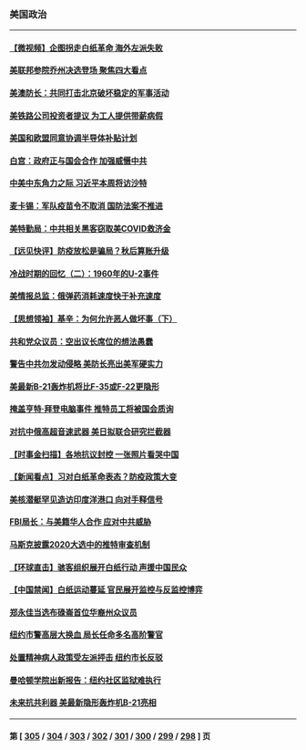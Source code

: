 ### 美国政治
---
#### [【微视频】企图拐走白纸革命 海外左派失败](../../pages/ncid1078159/n13879560.md) 
#### [美联邦参院乔州决选登场 聚焦四大看点](../../pages/ncid1078159/n13879497.md) 
#### [美澳防长：共同打击北京破坏稳定的军事活动](../../pages/ncid1078159/n13879387.md) 
#### [美铁路公司投资者提议 为工人提供带薪病假](../../pages/ncid1078159/n13879270.md) 
#### [美国和欧盟同意协调半导体补贴计划](../../pages/ncid1078159/n13879188.md) 
#### [白宫：政府正与国会合作 加强威慑中共](../../pages/ncid1078159/n13879133.md) 
#### [中美中东角力之际 习近平本周将访沙特](../../pages/ncid1078159/n13879110.md) 
#### [麦卡锡：军队疫苗令不取消 国防法案不推进](../../pages/ncid1078159/n13879097.md) 
#### [美特勤局：中共相关黑客窃取美COVID救济金](../../pages/ncid1078159/n13879086.md) 
#### [【远见快评】防疫放松是骗局？秋后算账升级](../../pages/ncid1078159/n13878641.md) 
#### [冷战时期的回忆（二）：1960年的U-2事件](../../pages/ncid1078159/n13878654.md) 
#### [美情报总监：俄弹药消耗速度快于补充速度](../../pages/ncid1078159/n13878582.md) 
#### [【思想领袖】基辛：为何允许恶人做坏事（下）](../../pages/ncid1078159/n13875733.md) 
#### [共和党众议员：空出议长席位的想法愚蠢](../../pages/ncid1078159/n13878504.md) 
#### [警告中共勿发动侵略 美防长亮出美军硬实力](../../pages/ncid1078159/n13878438.md) 
#### [美最新B-21轰炸机将比F-35或F-22更隐形](../../pages/ncid1078159/n13878027.md) 
#### [掩盖亨特·拜登电脑事件 推特员工将被国会质询](../../pages/ncid1078159/n13878119.md) 
#### [对抗中俄高超音速武器 美日拟联合研究拦截器](../../pages/ncid1078159/n13878095.md) 
#### [【时事金扫描】各地抗议封控 一张照片看哭中国](../../pages/ncid1078159/n13878025.md) 
#### [【新闻看点】习对白纸革命表态？防疫政策大变](../../pages/ncid1078159/n13877672.md) 
#### [美核潜艇罕见造访印度洋港口 向对手释信号](../../pages/ncid1078159/n13878029.md) 
#### [FBI局长：与美籍华人合作 应对中共威胁](../../pages/ncid1078159/n13877934.md) 
#### [马斯克披露2020大选中的推特审查机制](../../pages/ncid1078159/n13877927.md) 
#### [【环球直击】骇客组织展开白纸行动 声援中国民众](../../pages/ncid1078159/n13877676.md) 
#### [【中国禁闻】白纸运动蔓延 官民展开监控与反监控博弈](../../pages/ncid1078159/n13877692.md) 
#### [郑永佳当选布碌崙首位华裔州众议员](../../pages/ncid1078159/n13877794.md) 
#### [纽约市警高层大换血 局长任命多名高阶警官](../../pages/ncid1078159/n13877809.md) 
#### [处置精神病人政策受左派抨击 纽约市长反驳](../../pages/ncid1078159/n13877775.md) 
#### [曼哈顿学院出新报告：纽约社区监狱难执行](../../pages/ncid1078159/n13877779.md) 
#### [未来抗共利器 美最新隐形轰炸机B-21亮相](../../pages/ncid1078159/n13877758.md) 

---
#### 第 [ [305](./305.md) / [304](./304.md) / [303](./303.md) / [302](./302.md) / [301](./301.md) / [300](./300.md) / [299](./299.md) / [298](./298.md) ] 页

